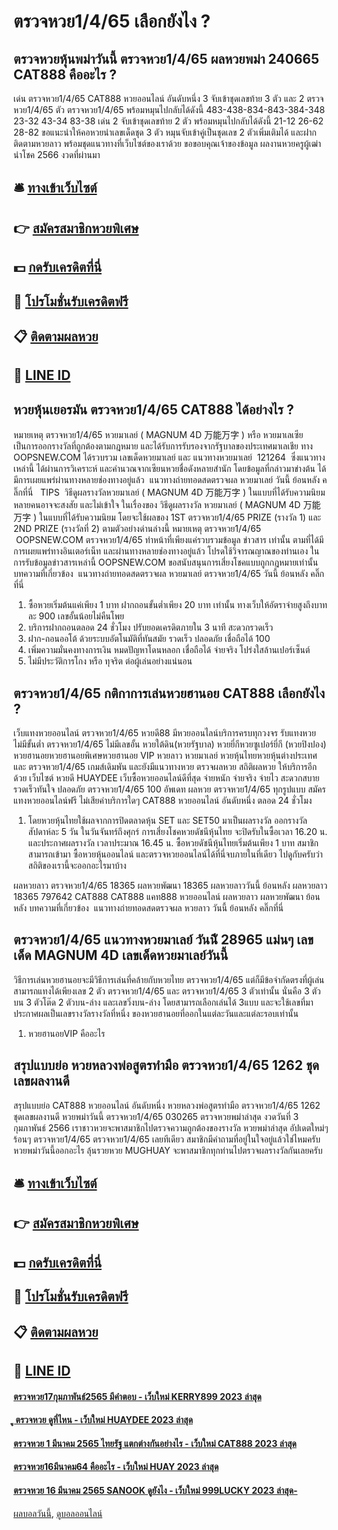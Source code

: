 # ตรวจหวย1/4/65 เลือกยังไง ?
## ตรวจหวยหุ้นพม่าวันนี้ ตรวจหวย1/4/65 ผลหวยพม่า 240665 CAT888 คืออะไร ?
เด่น ตรวจหวย1/4/65 CAT888 หวยออนไลน์ อันดับหนึ่ง 3 จับเข้าชุดเลขท้าย 3 ตัว และ 2 ตรวจหวย1/4/65 ตัว ตรวจหวย1/4/65 พร้อมหมุนไปกลับได้ดังนี้
483-438-834-843-384-348
23-32
43-34
83-38
เด่น 2 จับเข้าชุดเลขท้าย 2 ตัว พร้อมหมุนไปกลับได้ดังนี้
21-12
26-62
28-82
ขอแนะนำให้คอหวยนำเลขเด็ดชุด 3 ตัว หมุนจับเข้าคู่เป็นชุดเลข 2 ตัวเพิ่มเติมได้ และฝากติดตามหวยลาว พร้อมชุดแนวทางที่เว็บไซต์ของเราด้วย
ขอขอบคุณเจ้าของข้อมูล
ผลงานหวยครูผู้เฒ่านำโชค 2566 งวดที่ผ่านมา


## 🛎 [ทางเข้าเว็บไซต์](https://bit.ly/3BG5bNw)
## 👉 [สมัครสมาชิกหวยพิเศษ](https://bit.ly/3BG5bNw)
## 💵 [กดรับเครดิตที่นี่](https://bit.ly/3C3mvgS)
## 👑 [โปรโมชั่นรับเครดิตฟรี](https://bit.ly/3C3mvgS)
## 📋 [ติดตามผลหวย](https://bit.ly/3C3mvgS)
## 📱 [LINE ID](https://bit.ly/3C3mvgS)

## หวยหุ้นเยอรมัน ตรวจหวย1/4/65 CAT888 ได้อย่างไร ?
หมายเหตุ ตรวจหวย1/4/65 หวยมาเลย์ ( MAGNUM 4D 万能万字 ) หรือ หวยมาเลเซีย เป็นการออกรางวัลที่ถูกต้องตามกฎหมาย และได้รับการรับรองจากรัฐบาลของประเทศมาเลเชีย
ทาง OOPSNEW.COM ได้รวบรวม เลขเด็ดหวยมาเลย์ และ แนวทางหวยมาเลย์  121264  ซึ่งแนวทางเหล่านี้ ได้ผ่านการวิเคราะห์ และคำนวณจากเซียนหวยชื่อดังหลายสำนัก โดยข้อมูลที่กล่าวมาข่างต้น ได้มีการเผยแพร่ผ่านทางหลายช่องทางอยู่แล้ว
 แนวทางถ่ายทอดสดตรวจผล หวยมาเลย์ วันนี้ ย้อนหลัง คลิ๊กที่นี่  
TIPS  วิธีดูผลรางวัลหวยมาเลย์ ( MAGNUM 4D 万能万字 ) ในแบบที่ได้รับความนิยม
หลายคนอาจจะสงสัย และไม่เข้าใจ ในเรื่องของ วิธีดูผลรางวัล หวยมาเลย์ ( MAGNUM 4D 万能万字 ) ในแบบที่ได้รับความนิยม โดยจะใช้ผลของ 1ST ตรวจหวย1/4/65 PRIZE (รางวัล 1) และ 2ND PRIZE (รางวัลที่ 2) ตามตัวอย่างด่านล่างนี้
หมายเหตุ ตรวจหวย1/4/65  OOPSNEW.COM ตรวจหวย1/4/65 ทำหน้าที่เพียงแค่รวบรวมข้อมูล ข่าวสาร เท่านั้น ตามที่ได้มีการเผยแพร่ทางอินเตอร์เน็ท และผ่านทางหลายช่องทางอยู่แล้ว โปรดใช้วิจารณญาณของท่านเอง ในการรับข้อมูลข่าวสารเหล่านี้ OOPSNEW.COM ขอสนับสนุนการเสี่ยงโชคแบบถูกกฎหมายเท่านั้น
บทความที่เกี่ยวข้อง
 แนวทางถ่ายทอดสดตรวจผล หวยมาเลย์ ตรวจหวย1/4/65 วันนี้ ย้อนหลัง คลิ๊กที่นี่  
1. ซื้อหวยเริ่มต้นแค่เพียง 1 บาท ฝากถอนขั้นต่ำเพียง 20 บาท เท่านั้น ทางเว็บให้อัตราจ่ายสูงถึงบาทละ 900 เลขอั้นน้อยไม่คืนโพย
2. บริการฝากถอนตลอด 24 ชั่วโมง ปรับยอดเครดิตภายใน 3 นาที สะดวกรวดเร็ว
3. ฝาก-ถอนออโต้ ด้วยระบบอัตโนมัติที่ทันสมัย รวดเร็ว ปลอดภัย เชื่อถือได้ 100
4. เพิ่มความมั่นคงทางการเงิน หมดปัญหาโดนหลอก เชื่อถือได้ จ่ายจริง โปร่งใสล้านเปอร์เซ็นต์
5. ไม่มีประวัติการโกง หรือ ทุจริต ต่อผู้เล่นอย่างแน่นอน

## ตรวจหวย1/4/65 กติกาการเล่นหวยฮานอย CAT888 เลือกยังไง ?
เว็บแทงหวยออนไลน์ ตรวจหวย1/4/65 หวยดี88 มีหวยออนไลน์บริการครบทุกวงจร รับแทงหวยไม่มีขั้นต่ำ ตรวจหวย1/4/65 ไม่มีเลขอั้น หวยใต้ดิน(หวยรัฐบาล) หวยยี่กีหวยซูเปอร์ยี่กี (หวยปิงปอง) หวยฮานอยหวยฮานอยพิเศษหวยฮานอย VIP หวยลาว หวยมาเลย์ หวยหุ้นไทยหวยหุ้นต่างประเทศ และ ตรวจหวย1/4/65 เกมส์เดิมพัน และยังมีแนวทางหวย ตรวจผลหวย สถิติผลหวย ให้บริการอีกด้วย เว็บไซต์ หวยดี HUAYDEE เว็บซื้อหวยออนไลน์ดีที่สุด จ่ายหนัก จ่ายจริง จ่ายไว สะดวกสบาย รวดเร็วทันใจ ปลอดภัย ตรวจหวย1/4/65 100 อัพเดท ผลหวย ตรวจหวย1/4/65 ทุกรูปแบบ สมัครแทงหวยออนไลน์ฟรี ไม่เสียค่าบริการใดๆ CAT888 หวยออนไลน์ อันดับหนึ่ง ตลอด 24 ชั่วโมง
1. โดยหวยหุ้นไทยใช้ผลจากการปิดตลาดหุ้น SET และ SET50 มาเป็นผลรางวัล ออกรางวัลสัปดาห์ละ 5 วัน ในวันจันทร์ถึงศุกร์ การเสี่ยงโชคหวยดัชนีหุ้นไทย จะปิดรับในซื้อเวลา 16.20 น. และประกาศผลรางวัล เวลาประมาณ 16.45 น. ซื้อหวยดัชนีหุ้นไทยเริ่มต้นเพียง 1 บาท สมาชิกสามารถเข้ามา ซื้อหวยหุ้นออนไลน์ และตรวจหวยออนไลน์ได้ที่นี่จบภายในที่เดียว ไปดูกับครับว่าสถิติของเรานี้จะออกอะไรมาบ้าง

ผลหวยลาว ตรวจหวย1/4/65 18365 ผลหวยพัฒนา 18365 ผลหวยลาววันนี้ ย้อนหลัง
ผลหวยลาว 18365 797642
 CAT888 CAT888 แคท888 หวยออนไลน์ ผลหวยลาว ผลหวยพัฒนา ย้อนหลัง 
บทความที่เกี่ยวข้อง
 แนวทางถ่ายทอดสดตรวจผล หวยลาว วันนี้ ย้อนหลัง คลิ๊กที่นี่  

## ตรวจหวย1/4/65 แนวทางหวยมาเลย์ วันนีั 28965 แม่นๆ เลขเด็ด MAGNUM 4D เลขเด็ดหวยมาเลย์วันนี้
วิธีการเล่นหวยฮานอยจะมีวิธีการเล่นที่คล้ายกับหวยไทย ตรวจหวย1/4/65 แต่ก็มีข้อจำกัดตรงที่ผู้เล่นสามารถแทงได้เพียงเลข 2 ตัว ตรวจหวย1/4/65 และ ตรวจหวย1/4/65 3 ตัวเท่านั้น นั่นคือ 3 ตัวบน 3 ตัวโต๊ด 2 ตัวบน-ล่าง และเลขวิ่งบน-ล่าง โดยสามารถเลือกเล่นได้ 3แบบ และจะใช้เลขที่มาประกาศผลเป็นเลขรางวัลรางวัลที่หนึ่ง ของหวยฮานอยที่ออกในแต่ละวันและแต่ละรอบเท่านั้น
1. หวยฮานอยVIP คืออะไร

## สรุปแบบย่อ หวยหลวงพ่อสูตรทำมือ ตรวจหวย1/4/65 1262 ชุดเลขผลงานดี
สรุปแบบย่อ CAT888 หวยออนไลน์ อันดับหนึ่ง หวยหลวงพ่อสูตรทำมือ ตรวจหวย1/4/65 1262 ชุดเลขผลงานดี หวยพม่าวันนี้ ตรวจหวย1/4/65 030265 ตรวจหวยพม่าล่าสุด งวดวันที่ 3 กุมภาพันธ์ 2566 เราชาวหวยจะพาสมาชิกไปตรวจความถูกต้องของรางวัล หวยพม่าล่าสุด อัปเดตใหม่ๆ ร้อนๆ ตรวจหวย1/4/65 ตรวจหวย1/4/65 เลยทีเดียว สมาชิกมีคำถามที่อยู่ในใจอยู่แล้วใช่ไหมครับ หวยพม่าวันนี้ออกอะไร ลุ้นรวยหวย MUGHUAY จะพาสมาชิกทุกท่านไปตรวจผลรางวัลกันเลยครับ

## 🛎 [ทางเข้าเว็บไซต์](https://bit.ly/3BG5bNw)
## 👉 [สมัครสมาชิกหวยพิเศษ](https://bit.ly/3BG5bNw)
## 💵 [กดรับเครดิตที่นี่](https://bit.ly/3C3mvgS)
## 👑 [โปรโมชั่นรับเครดิตฟรี](https://bit.ly/3C3mvgS)
## 📋 [ติดตามผลหวย](https://bit.ly/3C3mvgS)
## 📱 [LINE ID](https://bit.ly/3C3mvgS)

#### [ตรวจหวย17กุมภาพันธ์2565 มีคำตอบ - เว็บใหม่ KERRY899 2023 ล่าสุด](https://atom.io/themes/ตรวจหวย17กุมภาพันธ์2565%20มีคำตอบ%20-%20เว็บใหม่%20kerry899%202023%20ล่าสุด)
#### [ู ตรวจหวย ดูที่ไหน - เว็บใหม่ HUAYDEE 2023 ล่าสุด](https://atom.io/themes/ู%20ตรวจหวย%20ดูที่ไหน%20-%20เว็บใหม่%20huaydee%202023%20ล่าสุด)
#### [ตรวจหวย 1 มีนาคม 2565 ไทยรัฐ แตกต่างกันอย่างไร - เว็บใหม่ CAT888 2023 ล่าสุด](https://atom.io/themes/ตรวจหวย%201%20มีนาคม%202565%20ไทยรัฐ%20แตกต่างกันอย่างไร%20-%20เว็บใหม่%20cat888%202023%20ล่าสุด)
#### [ตรวจหวย16มีนาคม64 คืออะไร - เว็บใหม่ HUAY 2023 ล่าสุด](https://atom.io/themes/ตรวจหวย16มีนาคม64%20คืออะไร%20-%20เว็บใหม่%20huay%202023%20ล่าสุด)
#### [ตรวจหวย 16 มีนาคม 2565 SANOOK ดูยังไง - เว็บใหม่ 999LUCKY 2023 ล่าสุด-](https://atom.io/themes/ตรวจหวย%2016%20มีนาคม%202565%20sanook%20ดูยังไง%20-%20เว็บใหม่%20999lucky%202023%20ล่าสุด-)

[ผลบอลวันนี้](https://siamsport.tv "ผลบอลวันนี้"), [ดูบอลออนไลน์](https://siamsport.tv/ดูบอลสด "ดูบอลออนไลน์")